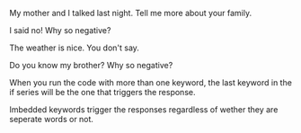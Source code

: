 My mother and I talked last night.
Tell me more about your family.

I said no!
Why so negative?

The weather is nice.
You don't say.

Do you know my brother?
Why so negative?

When you run the code with more than one keyword, the last keyword in the if series will be the one that triggers the response.

Imbedded keywords trigger the responses regardless of wether they are seperate words or not.